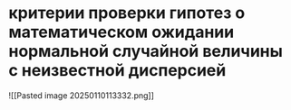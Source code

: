 # критерии проверки гипотез о математическом ожидании нормальной случайной величины с неизвестной дисперсией
![[Pasted image 20250110113332.png]]